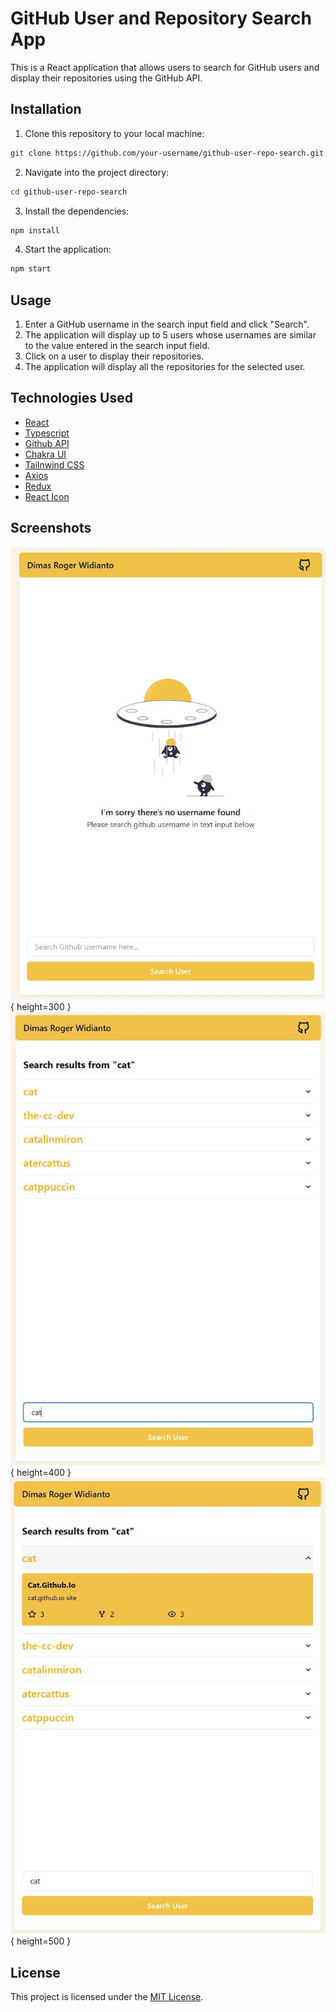 # GitHub User and Repository Search App

This is a React application that allows users to search for GitHub users and display their repositories using the GitHub API.

## Installation

1. Clone this repository to your local machine:

```bash
git clone https://github.com/your-username/github-user-repo-search.git
```

2. Navigate into the project directory:

```bash
cd github-user-repo-search
```

3. Install the dependencies:

```bash
npm install
```

4. Start the application:

```bash
npm start
```

## Usage

1. Enter a GitHub username in the search input field and click "Search".
2. The application will display up to 5 users whose usernames are similar to the value entered in the search input field.
3. Click on a user to display their repositories.
4. The application will display all the repositories for the selected user.

## Technologies Used
- [React](https://react.dev/)
- [Typescript](https://www.typescriptlang.org/)
- [Github API](https://docs.github.com/en/rest?apiVersion=2022-11-28)
- [Chakra UI](https://chakra-ui.com/)
- [Tailnwind CSS](https://tailwindcss.com/)
- [Axios](https://axios-http.com/docs/intro)
- [Redux](https://redux.js.org/)
- [React Icon](https://react-icons.github.io/react-icons/)

## Screenshots

![SS 1](/src/images/git-test-1.jpg){ height=300 }
![SS 2](/src/images/git-test-2.jpg){ height=400 }
![SS 3](/src/images/git-test-3.jpg){ height=500 }

## License

This project is licensed under the [MIT License](LICENSE).
